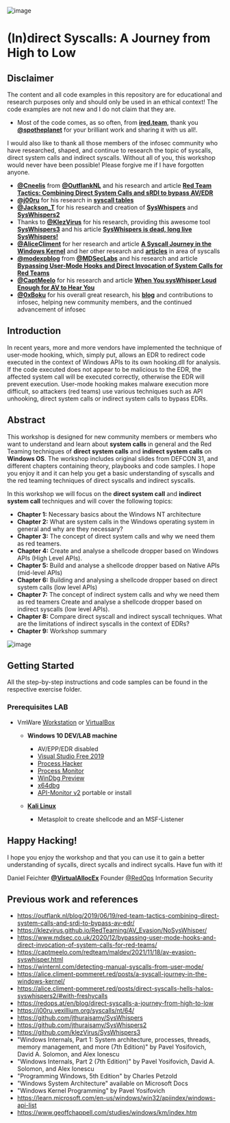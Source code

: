 ![image](https://github.com/VirtualAlllocEx/DEFCON-31-Workshop-Syscalls/assets/50073731/7acf6efa-da5e-47fc-83fe-50f92d18a676)

# (In)direct Syscalls: A Journey from High to Low

## Disclaimer 
The content and all code examples in this repository are for educational and research purposes only and should only be used in an ethical context! The code examples are not new and I do not claim that they are.

- Most of the code comes, as so often, from [**ired.team**](https://www.ired.team/), thank you [**@spotheplanet**](https://twitter.com/spotheplanet) for your brilliant work and sharing it with us all!. 

I would also like to thank all those members of the infosec community who have researched, shaped, and continue to research the topic of syscalls, direct system calls and indirect syscalls. Without all of you, this workshop would never have been possible! Please forgive me if I have forgotten anyone.
- [**@Cneelis**](https://twitter.com/Cneelis) from [**@OutflankNL**](https://twitter.com/OutflankNL) and his research and article [**Red Team Tactics: Combining Direct System Calls and sRDI to bypass AV/EDR**](https://outflank.nl/blog/2019/06/19/red-team-tactics-combining-direct-system-calls-and-srdi-to-bypass-av-edr/)
- [**@j00ru**](https://twitter.com/j00ru) for his research in [**syscall tables**](https://j00ru.vexillium.org/syscalls/nt/64/)
- [**@Jackson_T**](https://twitter.com/Jackson_T) for his research and creation of [**SysWhispers**](https://github.com/jthuraisamy/SysWhispers) and [**SysWhispers2**](https://github.com/jthuraisamy/SysWhispers2)
- Thanks to [**@KlezVirus**](https://twitter.com/KlezVirus) for his research, providing this awesome tool [**SysWhispers3**](https://github.com/klezVirus/SysWhispers3) and his article [**SysWhispers is dead, long live SysWhispers!**](https://klezvirus.github.io/RedTeaming/AV_Evasion/NoSysWhisper/) 
- [**@AliceCliment**](https://twitter.com/AliceCliment) for her research and article [**A Syscall Journey in the Windows Kernel**](https://alice.climent-pommeret.red/posts/a-syscall-journey-in-the-windows-kernel/) and her other research and [**articles**](https://alice.climent-pommeret.red/) in area of syscalls 
- [**@modexpblog**](https://twitter.com/modexpblog) from [**@MDSecLabs**](https://twitter.com/MDSecLabs) and his research and article [**Bypassing User-Mode Hooks and Direct Invocation of System Calls for Red Teams**](https://www.mdsec.co.uk/2020/12/bypassing-user-mode-hooks-and-direct-invocation-of-system-calls-for-red-teams/)
- [**@CaptMeelo**](https://captmeelo.com/redteam/maldev/2021/11/18/av-evasion-syswhisper.html) for his research and article [**When You sysWhisper Loud Enough for AV to Hear You**](https://captmeelo.com/redteam/maldev/2021/11/18/av-evasion-syswhisper.html)
- [**@0xBoku**](https://twitter.com/0xBoku) for his overall great research, his [**blog**](https://0xboku.com/) and contributions to infosec, helping new community members, and the continued advancement of infosec 

## Introduction
In recent years, more and more vendors have implemented the technique of user-mode hooking, which, simply put, allows an EDR to redirect code executed in the context of Windows APIs to its own hooking.dll for analysis. If the code executed does not appear to be malicious to the EDR, the affected system call will be executed correctly, otherwise the EDR will prevent execution. User-mode hooking makes malware execution more difficult, so attackers (red teams) use various techniques such as API unhooking, direct system calls or indirect system calls to bypass EDRs.

## Abstract 
This workshop is designed for new community members or members who want to understand and learn about **system calls** in general and the Red Teaming techniques of **direct system calls** and **indirect system calls** on **Windows OS**. The workshop includes original slides from DEFCON 31, and different chapters containing theory, playbooks and code samples. I hope you enjoy it and it can help you get a basic understanding of syscalls and the red teaming techniques of direct syscalls and indirect syscalls.

In this workshop we will focus on the **direct system call** and **indirect system call** techniques and will cover the following topics:
- **Chapter 1:** Necessary basics about the Windows NT architecture
- **Chapter 2:** What are system calls in the Windows operating system in general and why are they necessary?
- **Chapter 3:** The concept of direct system calls and why we need them as red teamers.
- **Chapter 4:** Create and analyse a shellcode dropper based on Windows APIs (High Level APIs).
- **Chapter 5:** Build and analyse a shellcode dropper based on Native APIs (mid-level APIs)
- **Chapter 6:** Building and analysing a shellcode dropper based on direct system calls (low level APIs)
- **Chapter 7:** The concept of indirect system calls and why we need them as red teamers Create and analyse a shellcode dropper based on indirect syscalls (low level APIs).
- **Chapter 8:** Compare direct syscall and indirect syscall techniques. What are the limitations of indirect syscalls in the context of EDRs?
- **Chapter 9:** Workshop summary 

![image](https://github.com/VirtualAlllocEx/DEFCON-31-Workshop-Syscalls/assets/50073731/96e4bbd1-3753-464b-8975-83129190913c)


## Getting Started
All the step-by-step instructions and code samples can be found in the respective exercise folder. 
### Prerequisites LAB
- VmWare [Workstation](https://www.vmware.com/go/getworkstation-win) or [VirtualBox](https://www.virtualbox.org/wiki/Downloads)

  - **Windows 10 DEV/LAB machine**
    - AV/EPP/EDR disabled
    - [Visual Studio Free 2019](https://visualstudio.microsoft.com/de/vs/older-downloads/)
    - [Process Hacker](https://processhacker.sourceforge.io/downloads.php)
    - [Process Monitor](https://learn.microsoft.com/en-us/sysinternals/downloads/procmon)
    - [WinDbg Preview](https://www.microsoft.com/store/productId/9PGJGD53TN86)
    - [x64dbg](https://x64dbg.com/)
    - [API-Monitor v2](http://www.rohitab.com/downloads) portable or install
    
  
   
  - [**Kali Linux**](https://www.kali.org/get-kali/#kali-platforms)
    - Metasploit to create shellcode and an MSF-Listener


## Happy Hacking!
I hope you enjoy the workshop and that you can use it to gain a better understanding of sycalls, direct sycalls and indirect sycalls. Have fun with it!

Daniel Feichter [**@VirtualAllocEx**](https://twitter.com/VirtualAllocEx) Founder [@RedOps](https://redops.at/en/) Information Security 

## Previous work and references
- https://outflank.nl/blog/2019/06/19/red-team-tactics-combining-direct-system-calls-and-srdi-to-bypass-av-edr/
- https://klezvirus.github.io/RedTeaming/AV_Evasion/NoSysWhisper/
- https://www.mdsec.co.uk/2020/12/bypassing-user-mode-hooks-and-direct-invocation-of-system-calls-for-red-teams/
- https://captmeelo.com/redteam/maldev/2021/11/18/av-evasion-syswhisper.html
- https://winternl.com/detecting-manual-syscalls-from-user-mode/
- https://alice.climent-pommeret.red/posts/a-syscall-journey-in-the-windows-kernel/
- https://alice.climent-pommeret.red/posts/direct-syscalls-hells-halos-syswhispers2/#with-freshycalls
- https://redops.at/en/blog/direct-syscalls-a-journey-from-high-to-low
- https://j00ru.vexillium.org/syscalls/nt/64/
- https://github.com/jthuraisamy/SysWhispers
- https://github.com/jthuraisamy/SysWhispers2
- https://github.com/klezVirus/SysWhispers3
- "Windows Internals, Part 1: System architecture, processes, threads, memory management, and more (7th Edition)" by Pavel Yosifovich, David A. Solomon, and Alex Ionescu
- "Windows Internals, Part 2 (7th Edition)" by Pavel Yosifovich, David A. Solomon, and Alex Ionescu
- "Programming Windows, 5th Edition" by Charles Petzold
- "Windows System Architecture" available on Microsoft Docs
- "Windows Kernel Programming" by Pavel Yosifovich
- https://learn.microsoft.com/en-us/windows/win32/apiindex/windows-api-list
- https://www.geoffchappell.com/studies/windows/km/index.htm
